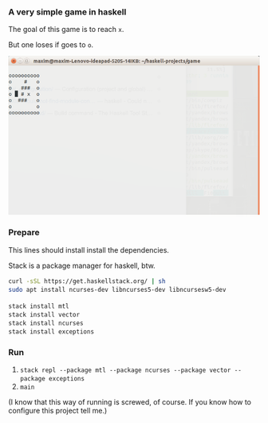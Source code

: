 ### A very simple game in haskell

The goal of this game is to reach `x`.

But one loses if goes to `o`. 

![alt text](gameplay.png)

### Prepare

This lines should install install the dependencies.

Stack is a package manager for haskell, btw.  

```bash
curl -sSL https://get.haskellstack.org/ | sh
sudo apt install ncurses-dev libncurses5-dev libncursesw5-dev

stack install mtl
stack install vector
stack install ncurses
stack install exceptions
```

### Run
1. `stack repl --package mtl --package ncurses --package vector --package exceptions`
2. `main`

(I know that this way of running is screwed, of course. If you know how to configure this project tell me.)

